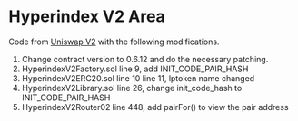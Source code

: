 # Hyperindex V2 Area

Code from [Uniswap V2](https://github.com/Uniswap/uniswap-v2-core/tree/27f6354bae6685612c182c3bc7577e61bc8717e3/contracts) with the following modifications.

1. Change contract version to 0.6.12 and do the necessary patching.
2. HyperindexV2Factory.sol line 9, add INIT_CODE_PAIR_HASH
3. HyperindexV2ERC20.sol line 10 line 11, lptoken name changed
4. HyperindexV2Library.sol line 26, change init_code_hash to INIT_CODE_PAIR_HASH
5. HyperindexV2Router02 line 448, add pairFor() to view the pair address
